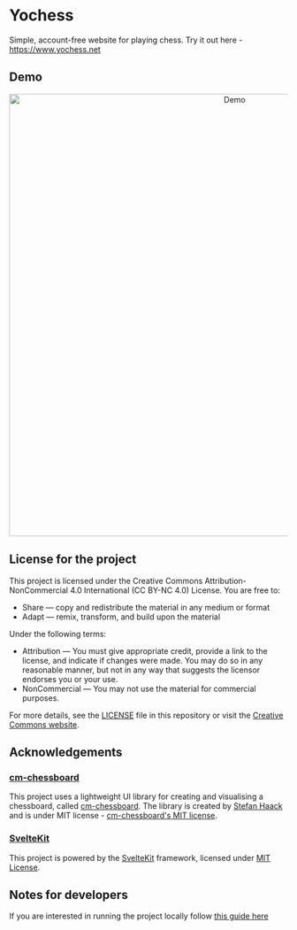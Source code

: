 # Yochess

Simple, account-free website for playing chess. Try it out here - https://www.yochess.net

## Demo

<div style="text-align: center;">
  <img src="docs/assets/main-demo-1200.gif" alt="Demo" width="800"/>
</div>

## License for the project

This project is licensed under the Creative Commons Attribution-NonCommercial 4.0 International (CC BY-NC 4.0) License. You are free to:
- Share — copy and redistribute the material in any medium or format
- Adapt — remix, transform, and build upon the material

Under the following terms:
- Attribution — You must give appropriate credit, provide a link to the license, and indicate if changes were made. You may do so in any reasonable manner, but not in any way that suggests the licensor endorses you or your use.
- NonCommercial — You may not use the material for commercial purposes.

For more details, see the [LICENSE](LICENSE) file in this repository or visit the [Creative Commons website](https://creativecommons.org/licenses/by-nc/4.0/).

## Acknowledgements

### [cm-chessboard]

This project uses a lightweight UI library for creating and visualising a chessboard, called [cm-chessboard].
The library is created by [Stefan Haack] and is under MIT license - [cm-chessboard's MIT license].

### [SvelteKit]

This project is powered by the [SvelteKit] framework, licensed under [MIT License][SvelteKit License].

## Notes for developers

If you are interested in running the project locally follow [this guide here](docs/running-locally.md)

[cm-chessboard]: https://github.com/shaack/cm-chessboard
[Stefan Haack]: https://github.com/shaack
[cm-chessboard's MIT license]: https://github.com/shaack/cm-chessboard/blob/master/LICENSE
[SvelteKit]: https://github.com/sveltejs/kit
[SvelteKit License]: https://github.com/sveltejs/kit/blob/main/LICENSE

